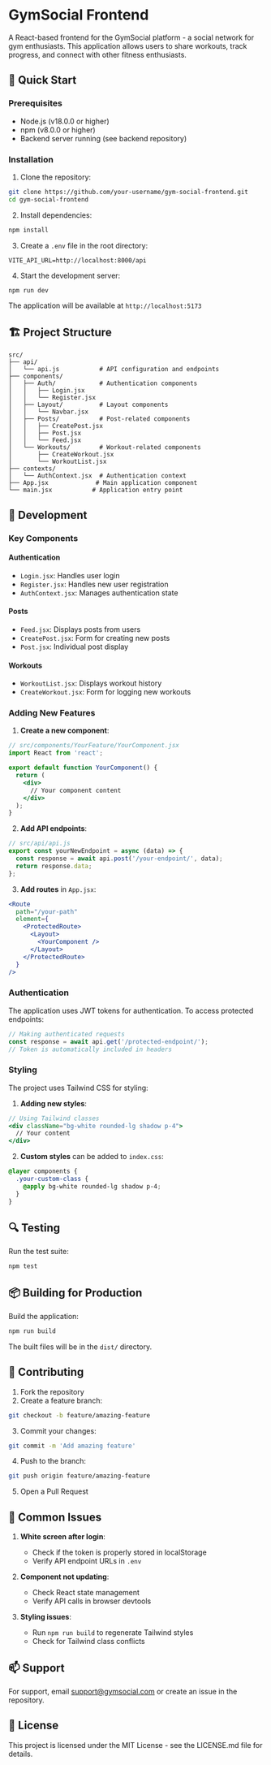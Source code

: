 # GymSocial Frontend

A React-based frontend for the GymSocial platform - a social network for gym enthusiasts. This application allows users to share workouts, track progress, and connect with other fitness enthusiasts.

## 🚀 Quick Start

### Prerequisites
- Node.js (v18.0.0 or higher)
- npm (v8.0.0 or higher)
- Backend server running (see backend repository)

### Installation

1. Clone the repository:
```bash
git clone https://github.com/your-username/gym-social-frontend.git
cd gym-social-frontend
```

2. Install dependencies:
```bash
npm install
```

3. Create a `.env` file in the root directory:
```env
VITE_API_URL=http://localhost:8000/api
```

4. Start the development server:
```bash
npm run dev
```

The application will be available at `http://localhost:5173`

## 🏗️ Project Structure

```
src/
├── api/
│   └── api.js           # API configuration and endpoints
├── components/
│   ├── Auth/            # Authentication components
│   │   ├── Login.jsx
│   │   └── Register.jsx
│   ├── Layout/          # Layout components
│   │   └── Navbar.jsx
│   ├── Posts/           # Post-related components
│   │   ├── CreatePost.jsx
│   │   ├── Post.jsx
│   │   └── Feed.jsx
│   └── Workouts/        # Workout-related components
│       ├── CreateWorkout.jsx
│       └── WorkoutList.jsx
├── contexts/
│   └── AuthContext.jsx  # Authentication context
├── App.jsx             # Main application component
└── main.jsx           # Application entry point
```

## 🔧 Development

### Key Components

#### Authentication
- `Login.jsx`: Handles user login
- `Register.jsx`: Handles new user registration
- `AuthContext.jsx`: Manages authentication state

#### Posts
- `Feed.jsx`: Displays posts from users
- `CreatePost.jsx`: Form for creating new posts
- `Post.jsx`: Individual post display

#### Workouts
- `WorkoutList.jsx`: Displays workout history
- `CreateWorkout.jsx`: Form for logging new workouts

### Adding New Features

1. **Create a new component**:
```jsx
// src/components/YourFeature/YourComponent.jsx
import React from 'react';

export default function YourComponent() {
  return (
    <div>
      // Your component content
    </div>
  );
}
```

2. **Add API endpoints**:
```javascript
// src/api/api.js
export const yourNewEndpoint = async (data) => {
  const response = await api.post('/your-endpoint/', data);
  return response.data;
};
```

3. **Add routes** in `App.jsx`:
```jsx
<Route
  path="/your-path"
  element={
    <ProtectedRoute>
      <Layout>
        <YourComponent />
      </Layout>
    </ProtectedRoute>
  }
/>
```

### Authentication

The application uses JWT tokens for authentication. To access protected endpoints:

```javascript
// Making authenticated requests
const response = await api.get('/protected-endpoint/');
// Token is automatically included in headers
```

### Styling

The project uses Tailwind CSS for styling:

1. **Adding new styles**:
```jsx
// Using Tailwind classes
<div className="bg-white rounded-lg shadow p-4">
  // Your content
</div>
```

2. **Custom styles** can be added to `index.css`:
```css
@layer components {
  .your-custom-class {
    @apply bg-white rounded-lg shadow p-4;
  }
}
```

## 🔍 Testing

Run the test suite:
```bash
npm test
```

## 📦 Building for Production

Build the application:
```bash
npm run build
```

The built files will be in the `dist/` directory.

## 🤝 Contributing

1. Fork the repository
2. Create a feature branch:
```bash
git checkout -b feature/amazing-feature
```
3. Commit your changes:
```bash
git commit -m 'Add amazing feature'
```
4. Push to the branch:
```bash
git push origin feature/amazing-feature
```
5. Open a Pull Request

## 🐛 Common Issues

1. **White screen after login**:
   - Check if the token is properly stored in localStorage
   - Verify API endpoint URLs in `.env`

2. **Component not updating**:
   - Check React state management
   - Verify API calls in browser devtools

3. **Styling issues**:
   - Run `npm run build` to regenerate Tailwind styles
   - Check for Tailwind class conflicts

## 📫 Support

For support, email support@gymsocial.com or create an issue in the repository.

## 📝 License

This project is licensed under the MIT License - see the LICENSE.md file for details.